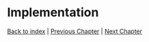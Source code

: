 # Implementation

[Back to index](../index.md) |
[Previous Chapter](../5_detailed_design/index.md) |
[Next Chapter](../7_conclusion/index.md)
